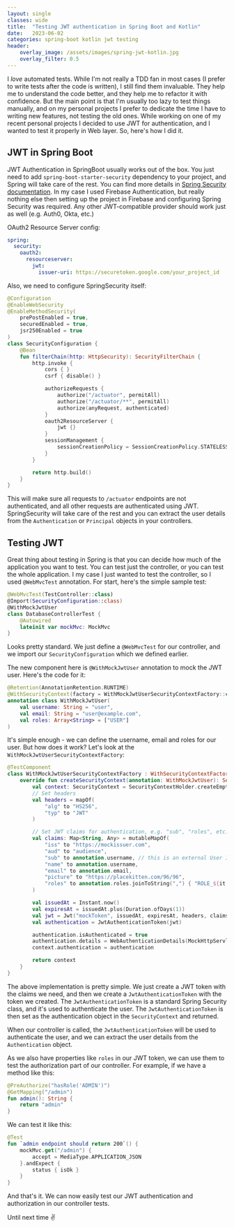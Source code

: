 ```yaml
---
layout: single
classes: wide
title:  "Testing JWT authentication in Spring Boot and Kotlin"
date:   2023-06-02
categories: spring-boot kotlin jwt testing
header:
    overlay_image: /assets/images/spring-jwt-kotlin.jpg
    overlay_filter: 0.5
---
```


I _love_ automated tests. While I'm not really a TDD fan in most cases (I prefer to write tests after the code is written), I still find them invaluable. They help me to understand the code better, and they help me to refactor it with confidence. But the main point is that I'm usually too lazy to test things manually, and on my personal projects I prefer to dedicate the time I have to writing new features, not testing the old ones. While working on one of my recent personal projects I decided to use JWT for authentication, and I wanted to test it properly in Web layer. So, here's how I did it.

<!--more-->

## JWT in Spring Boot

JWT Authentication in SpringBoot usually works out of the box. You just need to add `spring-boot-starter-security` dependency to your project, and Spring will take care of the rest. You can find more details in [Spring Security documentation](https://docs.spring.io/spring-security/site/docs/current/reference/html5/#servlet-authentication-jwt). In my case I used Firebase Authentication, but really nothing else then setting up the project in Firebase and configuring Spring Security was required. Any other JWT-compatible provider should work just as well (e.g. Auth0, Okta, etc.)

OAuth2 Resource Server config:

```yaml
spring:
  security:
    oauth2:
      resourceserver:
        jwt:
          issuer-uri: https://securetoken.google.com/your_project_id
```

Also, we need to configure SpringSecurity itself:

```kotlin
@Configuration
@EnableWebSecurity
@EnableMethodSecurity(
    prePostEnabled = true,
    securedEnabled = true,
    jsr250Enabled = true
)
class SecurityConfiguration {
    @Bean
    fun filterChain(http: HttpSecurity): SecurityFilterChain {
        http.invoke {
            cors { }
            csrf { disable() }

            authorizeRequests {
                authorize("/actuator", permitAll)
                authorize("/actuator/**", permitAll)
                authorize(anyRequest, authenticated)
            }
            oauth2ResourceServer {
                jwt {}
            }
            sessionManagement {
                sessionCreationPolicy = SessionCreationPolicy.STATELESS
            }
        }

        return http.build()
    }
}
```

This will make sure all requests to `/actuator` endpoints are not authenticated, and all other requests are authenticated using JWT. SpringSecurity will take care of the rest and you can extract the user details from the `Authentication` or `Principal` objects in your controllers.

## Testing JWT

Great thing about testing in Spring is that you can decide how much of the application you want to test. You can test just the controller, or you can test the whole application. I my case I just wanted to test the controller, so I used `@WebMvcTest` annotation. For start, here's the simple sample test:

```kotlin
@WebMvcTest(TestController::class)
@Import(SecurityConfiguration::class)
@WithMockJwtUser
class DatabaseControllerTest {
    @Autowired
    lateinit var mockMvc: MockMvc
}
```

Looks pretty standard. We just define a `@WebMvcTest` for our controller, and we import our `SecurityConfiguration` which we defined earlier. 

The new component here is `@WithMockJwtUser` annotation to mock the JWT user. Here's the code for it:

```kotlin
@Retention(AnnotationRetention.RUNTIME)
@WithSecurityContext(factory = WithMockJwtUserSecurityContextFactory::class)
annotation class WithMockJwtUser(
    val username: String = "user",
    val email: String = "user@example.com",
    val roles: Array<String> = ["USER"]
)
```

It's simple enough - we can define the username, email and roles for our user. But how does it work? Let's look at the `WithMockJwtUserSecurityContextFactory`:

```kotlin
@TestComponent
class WithMockJwtUserSecurityContextFactory : WithSecurityContextFactory<WithMockJwtUser> {
    override fun createSecurityContext(annotation: WithMockJwtUser): SecurityContext {
        val context: SecurityContext = SecurityContextHolder.createEmptyContext()
        // Set headers
        val headers = mapOf(
            "alg" to "HS256",
            "typ" to "JWT"
        )

        // Set JWT claims for authentication, e.g. "sub", "roles", etc.
        val claims: Map<String, Any> = mutableMapOf(
            "iss" to "https://mockissuer.com",
            "aud" to "audience",
            "sub" to annotation.username, // this is an external User ID from Firebase
            "name" to annotation.username,
            "email" to annotation.email,
            "picture" to "https://placekitten.com/96/96",
            "roles" to annotation.roles.joinToString(",") { "ROLE_${it.trim()}" }
        )

        val issuedAt = Instant.now()
        val expiresAt = issuedAt.plus(Duration.ofDays(1))
        val jwt = Jwt("mockToken", issuedAt, expiresAt, headers, claims)
        val authentication = JwtAuthenticationToken(jwt)

        authentication.isAuthenticated = true
        authentication.details = WebAuthenticationDetails(MockHttpServletRequest())
        context.authentication = authentication

        return context
    }
}
```

The above implementation is pretty simple. We just create a JWT token with the claims we need, and then we create a `JwtAuthenticationToken` with the token we created. The `JwtAuthenticationToken` is a standard Spring Security class, and it's used to authenticate the user. The `JwtAuthenticationToken` is then set as the authentication object in the `SecurityContext` and returned.

When our controller is called, the `JwtAuthenticationToken` will be used to authenticate the user, and we can extract the user details from the `Authentication` object.

As we also have properties like `roles` in our JWT token, we can use them to test the authorization part of our controller. For example, if we have a method like this:

```kotlin
@PreAuthorize("hasRole('ADMIN')")
@GetMapping("/admin")
fun admin(): String {
    return "admin"
}
```

We can test it like this:

```kotlin
@Test
fun `admin endpoint should return 200`() {
    mockMvc.get("/admin") {
        accept = MediaType.APPLICATION_JSON
    }.andExpect {
        status { isOk }
    }
}
```

And that's it. We can now easily test our JWT authentication and authorization in our controller tests.

Until next time ✌️
